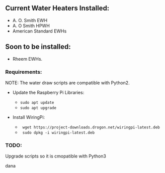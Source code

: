 ## Current Water Heaters Installed:
- A. O. Smith EWH
- A. O Smith HPWH
- American Standard EWHs
## Soon to be installed:
- Rheem EWHs.
### Requirements:
NOTE: The water draw scripts are compatible with Python2.

- Update the Raspberry Pi Libraries:
    - ```sudo apt update```
    - ```sudo apt upgrade```

- Install WiringPi:
    - ``` wget https://project-downloads.drogon.net/wiringpi-latest.deb```
    - ``` sudo dpkg -i wiringpi-latest.deb```

### TODO:
Upgrade scripts so it is cmopatible with Python3

dana
